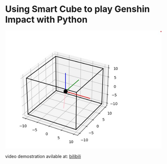 # Using Smart Cube to play Genshin Impact with Python

![gravity](./data/gravity.jpg)

video demostration avilable at: [bilibili](https://www.bilibili.com/video/BV1Ku4y1f7rh)

